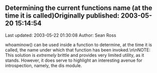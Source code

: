 ## Determining the current functions name (at the time it is called)Originally published: 2003-05-20 15:14:54 
Last updated: 2003-05-22 01:30:08 
Author: Sean Ross 
 
whoaminow() can be used inside a function to determine, at the time it is called, the name under which that function has been invoked.\n\nNOTE: This solution is *extremely* brittle and provides very limited utility, as it stands. However, it does serve to highlight an interesting avenue for introspection, namely, the dis module.